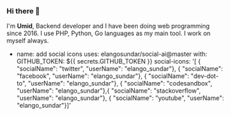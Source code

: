 ### Hi there 👋

I'm **Umid**, Backend developer and I have been doing web programming since 2016. I use PHP, Python, Go languages as my main tool. I work on myself always.

- name: add social icons
  uses: elangosundar/social-ai@master
  with:
    GITHUB_TOKEN: ${{ secrets.GITHUB_TOKEN }}
    social-icons: '[ { "socialName": "twitter", "userName": "elango_sundar"}, { "socialName": "facebook", "userName": "elango_sundar"}, { "socialName": "dev-dot-to", "userName": "elango_sundar"}, { "socialName": "codesandbox", "userName": "elango_sundar"},{ "socialName": "stackoverflow", "userName": "elango_sundar"}, { "socialName": "youtube", "userName": "elango_sundar"}]'
